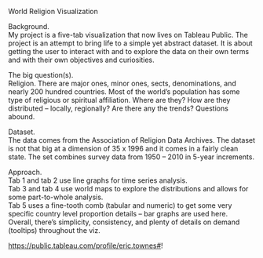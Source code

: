 World Religion Visualization


Background.  
My project is a five-tab visualization that now lives on Tableau Public. The project is an attempt to bring life to a simple yet abstract dataset. It is about getting the user to interact with and to explore the data on their own terms and with their own objectives and curiosities.


The big question(s).  
Religion. There are major ones, minor ones, sects, denominations, and nearly 200 hundred countries. Most of the world’s population has some type of religious or spiritual affiliation. Where are they? How are they distributed – locally, regionally? Are there any the trends? Questions abound.


Dataset.  
The data comes from the Association of Religion Data Archives. The dataset is not that big at a dimension of 35 x 1996 and it comes in a fairly clean state. The set combines survey data from 1950 – 2010 in 5-year increments.


Approach.  
Tab 1 and tab 2 use line graphs for time series analysis.  
Tab 3 and tab 4 use world maps to explore the distributions and allows for some part-to-whole analysis.  
Tab 5 uses a fine-tooth comb (tabular and numeric) to get some very specific country level proportion details – bar graphs are used here.  
Overall, there’s simplicity, consistency, and plenty of details on demand (tooltips) throughout the viz.  


https://public.tableau.com/profile/eric.townes#!

